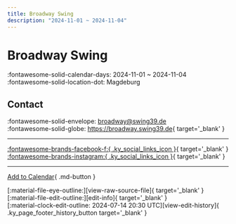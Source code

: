 ```yaml
---
title: Broadway Swing
description: "2024-11-01 ~ 2024-11-04"
---
```


# Broadway Swing 

:fontawesome-solid-calendar-days: 2024-11-01 ~ 2024-11-04  
:fontawesome-solid-location-dot: Magdeburg  

## Contact

:fontawesome-solid-envelope: <broadway@swing39.de>  
:fontawesome-solid-globe: <https://broadway.swing39.de>{ target='_blank' }  

---

 [:fontawesome-brands-facebook-f:{ .ky_social_links_icon }](https://www.facebook.com/Swing39md){ target='_blank' } [:fontawesome-brands-instagram:{ .ky_social_links_icon }](https://instagram.com/swing39.md){ target='_blank' }

---

[Add to Calendar](https://swing.news/ics/en/2024/de/broadway-swing-2024.ics){ .md-button }

<div class="ky_page_footer" markdown>
<div class="ky_page_footer_trailing" markdown="span">
[:material-file-eye-outline:][view-raw-source-file]{ target='_blank' }
[:material-file-edit-outline:][edit-info]{ target='_blank' }
</div>
<div class="ky_page_footer_leading" markdown="span">
[:material-clock-edit-outline: 2024-07-14 20:30 UTC][view-edit-history]{ .ky_page_footer_history_button target='_blank' }
</div>
</div>

[view-raw-source-file]: https://github.com/swingdance/events/blob/main/2024/de/broadway-swing-2024.json "View Raw Source File"
[edit-info]: https://github.com/swingdance/events/issues/new?assignees=&labels=update+event&projects=&template=03-update_entity.yml&title=%5B2024%2Fde%5D%20Broadway%20Swing&region=de&year=2024&id=broadway-swing-2024&name=Broadway%20Swing&org_id= "Edit Info"

[view-edit-history]: https://github.com/swingdance/events/commits/main/2024/de/broadway-swing-2024.json "View Edit History"
